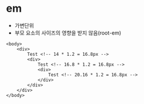 # em
- 가변단위
- 부모 요소의 사이즈의 영향을 받지 않음(root-em)
```
<body>
    <div>
        Test <!-- 14 * 1.2 = 16.8px -->
        <div>
            Test <!-- 16.8 * 1.2 = 16.8px -->
            <div>
                Test <!-- 20.16 * 1.2 = 16.8px -->
            </div>
        </div>
    </div>
</body>
```